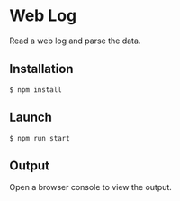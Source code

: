 # Web Log

Read a web log and parse the data.

## Installation

```
$ npm install
```

## Launch

```
$ npm run start
```

## Output

Open a browser console to view the output.